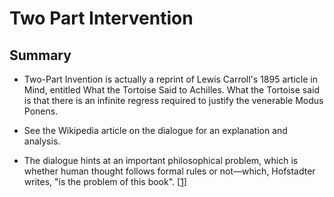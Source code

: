 # Two Part Intervention

## Summary
- Two-Part Invention is actually a reprint of Lewis Carroll's 1895 article in Mind, entitled What the Tortoise Said to Achilles. What the Tortoise said is that there is an infinite regress required to justify the venerable Modus Ponens.

- See the Wikipedia article on the dialogue for an explanation and analysis.

- The dialogue hints at an important philosophical problem, which is whether human thought follows formal rules or not—which, Hofstadter writes, "is the problem of this book". [[1](https://cs.lmu.edu/~ray/notes/geb/)]


